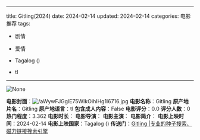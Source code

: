 
---
title: Gitling(2024)
date: 2024-02-14
updated: 2024-02-14
categories: 电影推荐
tags:

- 剧情
- 爱情

- Tagalog ()
- tl
---

<img src="https://image.tmdb.org/t/p/originalNone" alt="None" title="None">

**电影封面**：<img src="https://image.tmdb.org/t/p/w200/aWywFJGglE75WIkOihIHg1l6716.jpg" alt="/aWywFJGglE75WIkOihIHg1l6716.jpg" title="/aWywFJGglE75WIkOihIHg1l6716.jpg">
**电影名称**：Gitling
**原产地片名**：Gitling
**原产地语言**：tl
**包含成人内容**：False
**电影评分**：0.0
**评分人数**：0
**热门程度**：3.362
**电影时长**：
**电影导演**：
**电影主演**：
**电影简介**：
**电影上映时间**：2024-02-14
**电影上映国家**：Tagalog ()
**传送门**：[Gitling |专业的种子搜索、磁力链接搜索引擎](https://movie.amd794.com:2083/?search=Gitling&ordering=&mode=match_phrase&page_size=10&page=1)

